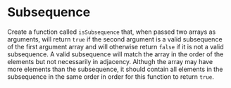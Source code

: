 # Subsequence

Create a function called `isSubsequence` that, when passed two arrays as arguments, will return `true` if the second argument is a valid subsequence of the first argument array and will otherwise return `false` if it is not a valid subsequence. A valid subsequence will match the array in the order of the elements but not necessarily in adjacency. Althugh the array may have more elements than the subsequence, it should contain all elements in the subsequence in the same order in order for this function to return `true`.

